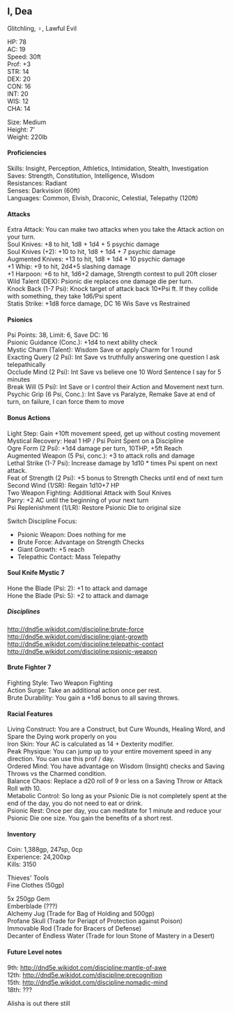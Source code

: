 ## I, Dea 
Glitchling, ♀, Lawful Evil

HP: 78 \
AC: 19 \
Speed: 30ft \
Prof: +3 \
STR: 14 \
DEX: 20 \
CON: 16 \
INT: 20 \
WIS: 12 \
CHA: 14

Size: Medium \
Height: 7' \
Weight: 220lb

#### Proficiencies
Skills: Insight, Perception, Athletics, Intimidation, Stealth, Investigation \
Saves: Strength, Constitution, Intelligence, Wisdom \
Resistances: Radiant \
Senses: Darkvision (60ft) \
Languages: Common, Elvish, Draconic, Celestial, Telepathy (120ft)

#### Attacks
Extra Attack: You can make two attacks when you take the Attack action on your turn. \
Soul Knives: +8 to hit, 1d8 + 1d4 + 5 psychic damage \
Soul Knives (+2): +10 to hit, 1d8 + 1d4 + 7 psychic damage \
Augmented Knives: +13 to hit, 1d8 + 1d4 + 10 psychic damage \
+1 Whip: +9 to hit, 2d4+5 slashing damage \
+1 Harpoon: +6 to hit, 1d6+2 damage, Strength contest to pull 20ft closer \
Wild Talent (DEX): Psionic die replaces one damage die per turn. \
Knock Back (1-7 Psi): Knock target of attack back 10\*Psi ft. If they collide with something, they take 1d6/Psi spent \
Statis Strike: +1d8 force damage, DC 16 Wis Save vs Restrained

#### Psionics
Psi Points: 38, Limit: 6, Save DC: 16 \
Psionic Guidance (Conc.): +1d4 to next ability check \
Mystic Charm (Talent): Wisdom Save or apply Charm for 1 round \
Exacting Query (2 Psi): Int Save vs truthfully answering one question I ask telepathically \
Occlude Mind (2 Psi): Int Save vs believe one 10 Word Sentence I say for 5 minutes \
Break Will (5 Psi): Int Save or I control their Action and Movement next turn. \
Psychic Grip (6 Psi, Conc.): Int Save vs Paralyze, Remake Save at end of turn, on failure, I can force them to move


#### Bonus Actions
Light Step: Gain +10ft movement speed, get up without costing movement \
Mystical Recovery: Heal 1 HP / Psi Point Spent on a Discipline \
Ogre Form (2 Psi): +1d4 damage per turn, 10THP, +5ft Reach \
Augmented Weapon (5 Psi, conc.): +3 to attack rolls and damage \
Lethal Strike (1-7 Psi): Increase damage by 1d10 \* times Psi spent on next attack. \
Feat of Strength (2 Psi): +5 bonus to Strength Checks until end of next turn \
Second Wind (1/SR): Regain 1d10+7 HP \
Two Weapon Fighting: Additional Attack with Soul Knives \
Parry: +2 AC until the beginning of your next turn \
Psi Replenishment (1/LR): Restore Psionic Die to original size 

Switch Discipline Focus: 
- Psionic Weapon: Does nothing for me
- Brute Force: Advantage on Strength Checks
- Giant Growth: +5 reach 
- Telepathic Contact: Mass Telepathy

#### Soul Knife Mystic 7
Hone the Blade (Psi: 2): +1 to attack and damage \
Hone the Blade (Psi: 5): +2 to attack and damage

##### Disciplines
http://dnd5e.wikidot.com/discipline:brute-force \
http://dnd5e.wikidot.com/discipline:giant-growth \
http://dnd5e.wikidot.com/discipline:telepathic-contact \
http://dnd5e.wikidot.com/discipline:psionic-weapon


#### Brute Fighter 7
Fighting Style: Two Weapon Fighting \
Action Surge: Take an additional action once per rest. \
Brute Durability: You gain a +1d6 bonus to all saving throws. 

#### Racial Features
Living Construct: You are a Construct, but Cure Wounds, Healing Word, and Spare the Dying work properly on you \
Iron Skin: Your AC is calculated as 14 + Dexterity modifier. \
Peak Physique: You can jump up to your entire movement speed in any direction. You can use this prof / day. \
Ordered Mind: You have advantage on Wisdom (Insight) checks and Saving Throws vs the Charmed condition. \
Balance Chaos: Replace a d20 roll of 9 or less on a Saving Throw or Attack Roll with 10. \
Metabolic Control: So long as your Psionic Die is not completely spent at the end of the day, you do not need to eat or drink. \
Psionic Rest: Once per day, you can meditate for 1 minute and reduce your Psionic Die one size. You gain the benefits of a short rest. 

#### Inventory
Coin: 1,388gp, 247sp, 0cp \
Experience: 24,200xp \
Kills: 3150

Thieves' Tools \
Fine Clothes (50gp)

5x 250gp Gem \
Emberblade (???) \
Alchemy Jug (Trade for Bag of Holding and 500gp) \
Profane Skull (Trade for Periapt of Protection against Poison) \
Immovable Rod (Trade for Bracers of Defense) \
Decanter of Endless Water (Trade for Ioun Stone of Mastery in a Desert) 

#### Future Level notes
9th: http://dnd5e.wikidot.com/discipline:mantle-of-awe \
12th: http://dnd5e.wikidot.com/discipline:precognition \
15th: http://dnd5e.wikidot.com/discipline:nomadic-mind \
18th: ???

Alisha is out there still
